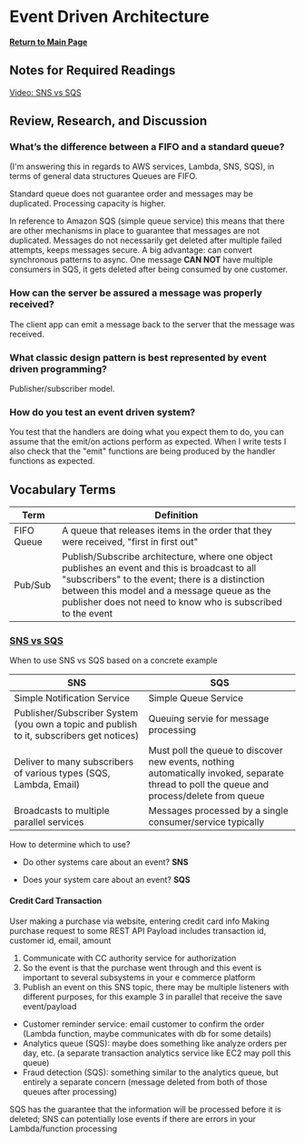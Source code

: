 # Event Driven Architecture

**[Return to Main Page](https://annethor.github.io/reading-notes/)**

## Notes for Required Readings

[Video: SNS vs SQS](#sns-vs-sqs)

## Review, Research, and Discussion

### What’s the difference between a FIFO and a standard queue?

(I'm answering this in regards to AWS services, Lambda, SNS, SQS), in terms of general data structures Queues are FIFO.

Standard queue does not guarantee order and messages may be duplicated. Processing capacity is higher.

In reference to Amazon SQS (simple queue service) this means that there are other mechanisms in place to guarantee that messages are not duplicated. Messages do not necessarily get deleted after multiple failed attempts, keeps messages secure. A big advantage: can convert synchronous patterns to async. One message **CAN NOT** have multiple consumers in SQS, it gets deleted after being consumed by one customer.

### How can the server be assured a message was properly received?

The client app can emit a message back to the server that the message was received.

### What classic design pattern is best represented by event driven programming?

Publisher/subscriber model.

### How do you test an event driven system?

You test that the handlers are doing what you expect them to do, you can assume that the emit/on actions perform as expected. When I write tests I also check that the "emit" functions are being produced by the handler functions as expected.

## Vocabulary Terms

Term | Definition
---- | ----------
FIFO Queue | A queue that releases items in the order that they were received, "first in first out"
Pub/Sub | Publish/Subscribe architecture, where one object publishes an event and this is broadcast to all "subscribers" to the event; there is a distinction between this model and a message queue as the publisher does not need to know who is subscribed to the event

### [SNS vs SQS](https://www.youtube.com/watch?v=mXk0MNjlO7A)

When to use SNS vs SQS based on a concrete example

SNS | SQS
--- | ---
Simple Notification Service | Simple Queue Service
Publisher/Subscriber System (you own a topic and publish to it, subscribers get notices) | Queuing servie for message processing 
Deliver to many subscribers of various types (SQS, Lambda, Email) | Must poll the queue to discover new events, nothing automatically invoked, separate thread to poll the queue and process/delete from queue
Broadcasts to multiple parallel services | Messages processed by a single consumer/service typically 
 
How to determine which to use?

- Do other systems care about an event? **SNS**

- Does your system care about an event? **SQS**

#### Credit Card Transaction 

User making a purchase via website, entering credit card info
Making purchase request to some REST API
Payload includes transaction id, customer id, email, amount

1. Communicate with CC authority service for authorization
2. So the event is that the purchase went through and this event is important to several subsystems in your e commerce platform
3. Publish an event on this SNS topic, there may be multiple listeners with different purposes, for this example 3 in parallel that receive the save event/payload

  - Customer reminder service: email customer to confirm the order (Lambda function, maybe communicates with db for some details)
  - Analytics queue (SQS): maybe does something like analyze orders per day, etc. (a separate transaction analytics service like EC2 may poll this queue)
  - Fraud detection (SQS): something similar to the analytics queue, but entirely a separate concern (message deleted from both of those queues after processing)

SQS has the guarantee that the information will be processed before it is deleted; SNS can potentially lose events if there are errors in your Lambda/function processing
